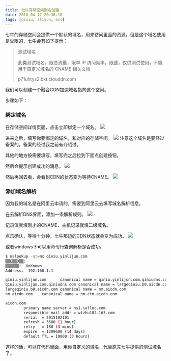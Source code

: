 ```yaml
---
title: 七牛存储空间别名创建
date: 2018-04-17 20:36:18
tags: [qiniu, aliyun, ecs]
---
```


七牛的存储空间会提供一个默认的域名，用来访问里面的资源，但是这个域名使用是受限的，七牛会有如下提示：

>测试域名
>
> 此类测试域名，限总流量，限单 IP 访问频率，限速，仅供测试使用，不能用于自定义域名的 CNAME 相关文档
>
> p71uhtys2.bkt.clouddn.com

我们可以创建一个融合CDN加速域名指向这个空间。

步骤如下：

### 绑定域名
在存储空间详情页面，点击立即绑定一个域名。
![](https://picabstract-preview-ftn.weiyun.com:8443/ftn_pic_abs_v2/5e9d840cd7942567816fd657772bfdbe28cd8d836eb51e630c0f3d8190e17406cff3244e7b2c7241768836c0ea7bc52f?pictype=scale&from=30113&version=2.0.0.2&uin=474724984&fname=%E5%BE%AE%E4%BF%A1%E6%88%AA%E5%9B%BE_20180417204257.png&size=1024)

进来之后，填写你要绑定的域名，和对应的存储空间。
![](https://picabstract-preview-ftn.weiyun.com:8443/ftn_pic_abs_v2/e17d5d729c824b0da89d182e7cc930735ece4e9ce6db44b5f81b268c715670598e07cf95b1f5ecb22f3e6052bdadd6f5?pictype=scale&from=30113&version=2.0.0.2&uin=474724984&fname=%E5%BE%AE%E4%BF%A1%E6%88%AA%E5%9B%BE_20180417204544.png&size=1024)
注意这个域名是要经过备案的，备案的经过我之前有介绍过。

其他的地方按需要填写，填写完之后拉到下面点创建按钮。

然后会提示创建成功的消息。
![](https://picabstract-preview-ftn.weiyun.com:8443/ftn_pic_abs_v2/eaecffc8d117ed56fa2bf60a3e34017b538c25b556529d1f4d154609c76f740b5a6862e98a36b09feeb32e6e1c387ca8?pictype=scale&from=30113&version=2.0.0.2&uin=474724984&fname=%E5%BE%AE%E4%BF%A1%E6%88%AA%E5%9B%BE_20180417204616.png&size=1024)

然后再回去看，会看到CDN的状态变为等待CNAME。
![](https://picabstract-preview-ftn.weiyun.com:8443/ftn_pic_abs_v2/937e05f8155fb32f3193a7ad8ec7e131ba2637c5cebf6a3b6aeb2b2e995c5b461423102874ecb9e3cfe15957f30f20c8?pictype=scale&from=30113&version=2.0.0.2&uin=474724984&fname=%E5%BE%AE%E4%BF%A1%E6%88%AA%E5%9B%BE_20180417205340.png&size=1024)

### 添加域名解析
因为我的域名是在阿里云申请的，需要到阿里云去填写域名解析信息。

在云解析DNS界面，添加一条解析规则。
![](https://picabstract-preview-ftn.weiyun.com:8443/ftn_pic_abs_v2/2a13b25abc02dc6fe2ea0887557e72cf51918e4780c987217f2ece9dbfb83f3a6d2af12eb16e439c6e450601ade40159?pictype=scale&from=30113&version=2.0.0.2&uin=474724984&fname=%E5%BE%AE%E4%BF%A1%E6%88%AA%E5%9B%BE_20180417205140.png&size=1024)

记录值就填刚才的CNAME，主机记录就填二级域名。

点击确认，等待十分钟，七牛那边的CDN状态就会变为成功。
![](https://picabstract-preview-ftn.weiyun.com:8443/ftn_pic_abs_v2/7c7094162ed066f451bfc9d7e12764a95a29ecd5e4b6ad3989008dacbc236df7f7394167c529aaf8b73bf01d326cd219?pictype=scale&from=30113&version=2.0.0.2&uin=474724984&fname=%E5%BE%AE%E4%BF%A1%E6%88%AA%E5%9B%BE_20180417205804.png&size=1024)

或者windows下可以用命令行查询解析是否成功。
```bash
$ nslookup -qt=mx qiniu.yinlijun.com
▒▒Ȩ▒▒Ӧ▒▒:
▒▒▒▒▒▒:  UnKnown
Address:  192.168.1.1

qiniu.yinlijun.com      canonical name = qiniu.yinlijun.com.qiniudns.com
qiniu.yinlijun.com.qiniudns.com canonical name = largeqiniu.b0.aicdn.com
largeqiniu.b0.aicdn.com canonical name = nm.aicdn.com
nm.aicdn.com    canonical name = nm.ctn.aicdn.com

aicdn.com
        primary name server = ns1.ialloc.com
        responsible mail addr = wtzhu182.163.com
        serial  = 2015102101
        refresh = 3600 (1 hour)
        retry   = 180 (3 mins)
        expire  = 1209600 (14 days)
        default TTL = 10800 (3 hours)
```

这样的话，可以在代码里面，用你自定义的域名，代替原先七牛提供的测试域名了。
